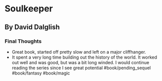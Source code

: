 # Soulkeeper
## By David Dalglish
### Final Thoughts
- Great book, started off pretty slow and left on a major cliffhanger. 
- It spent a very long time building out the history of the world. It worked out well and was good, but was a bit long winded. I would continue reading the series since I see great potential
#book/pending_sequel 
#book/fantasy #book/magic